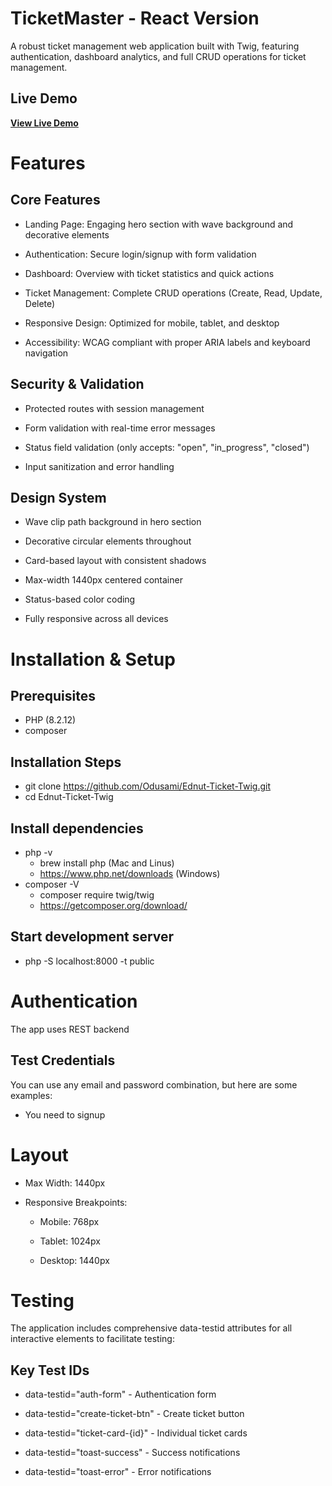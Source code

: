 # TicketMaster - React Version

A robust ticket management web application built with Twig, featuring authentication, dashboard analytics, and full CRUD operations for ticket management.

## Live Demo

**[View Live Demo](https://ednut-ticket-twig.onrender.com)**

# Features

## Core Features

- Landing Page: Engaging hero section with wave background and decorative elements

- Authentication: Secure login/signup with form validation

- Dashboard: Overview with ticket statistics and quick actions

- Ticket Management: Complete CRUD operations (Create, Read, Update, Delete)

- Responsive Design: Optimized for mobile, tablet, and desktop

- Accessibility: WCAG compliant with proper ARIA labels and keyboard navigation

## Security & Validation

- Protected routes with session management

- Form validation with real-time error messages

- Status field validation (only accepts: "open", "in_progress", "closed")

- Input sanitization and error handling

## Design System

- Wave clip path background in hero section

- Decorative circular elements throughout

- Card-based layout with consistent shadows

- Max-width 1440px centered container

- Status-based color coding

- Fully responsive across all devices

# Installation & Setup

## Prerequisites

- PHP (8.2.12)
- composer

## Installation Steps

- git clone https://github.com/Odusami/Ednut-Ticket-Twig.git
- cd Ednut-Ticket-Twig

## Install dependencies

- php -v
    - brew install php (Mac and Linus)
    - https://www.php.net/downloads (Windows)
- composer -V
    - composer require twig/twig
    - https://getcomposer.org/download/

## Start development server

- php -S localhost:8000 -t public

# Authentication

The app uses REST backend

## Test Credentials

You can use any email and password combination, but here are some examples:

- You need to signup

# Layout

- Max Width: 1440px

- Responsive Breakpoints:

  - Mobile: 768px

  - Tablet: 1024px

  - Desktop: 1440px

# Testing

The application includes comprehensive data-testid attributes for all interactive elements to facilitate testing:

## Key Test IDs

- data-testid="auth-form" - Authentication form

- data-testid="create-ticket-btn" - Create ticket button

- data-testid="ticket-card-{id}" - Individual ticket cards

- data-testid="toast-success" - Success notifications

- data-testid="toast-error" - Error notifications
